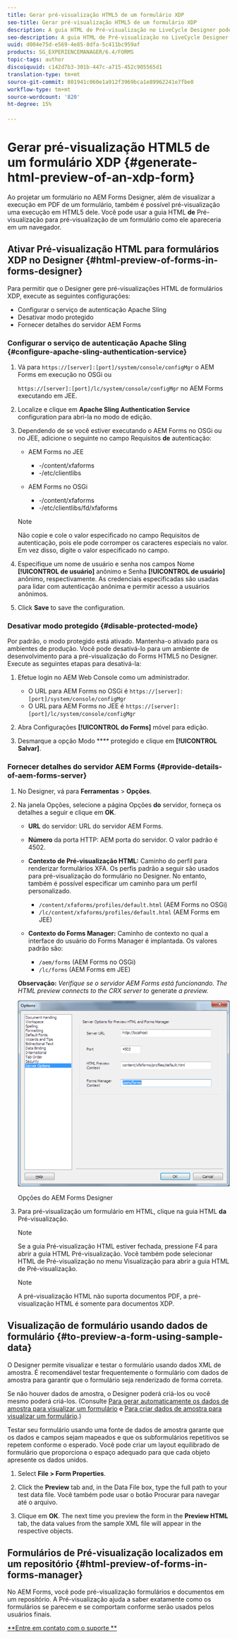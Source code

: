 ```yaml
---
title: Gerar pré-visualização HTML5 de um formulário XDP
seo-title: Gerar pré-visualização HTML5 de um formulário XDP
description: A guia HTML de Pré-visualização no LiveCycle Designer pode ser usada para pré-visualização de formulários conforme eles aparecem em um navegador.
seo-description: A guia HTML de Pré-visualização no LiveCycle Designer pode ser usada para pré-visualização de formulários conforme eles aparecem em um navegador.
uuid: d004e75d-e569-4e85-8dfa-5c411bc959af
products: SG_EXPERIENCEMANAGER/6.4/FORMS
topic-tags: author
discoiquuid: c142d7b3-301b-447c-a715-452c905565d1
translation-type: tm+mt
source-git-commit: 801941c060e1a912f3969bca1e89962241e7fbe0
workflow-type: tm+mt
source-wordcount: '820'
ht-degree: 15%

---
```



# Gerar pré-visualização HTML5 de um formulário XDP {#generate-html-preview-of-an-xdp-form}

Ao projetar um formulário no AEM Forms Designer, além de visualizar a execução em PDF de um formulário, também é possível pré-visualização uma execução em HTML5 dele. Você pode usar a guia HTML **de** Pré-visualização para pré-visualização de um formulário como ele apareceria em um navegador.

## Ativar Pré-visualização HTML para formulários XDP no Designer {#html-preview-of-forms-in-forms-designer}

Para permitir que o Designer gere pré-visualizações HTML de formulários XDP, execute as seguintes configurações:

* Configurar o serviço de autenticação Apache Sling
* Desativar modo protegido
* Fornecer detalhes do servidor AEM Forms

### Configurar o serviço de autenticação Apache Sling {#configure-apache-sling-authentication-service}

1. Vá para `https://[server]:[port]/system/console/configMgr` o AEM Forms em execução no OSGi ou

   `https://[server]:[port]/lc/system/console/configMgr` no AEM Forms executando em JEE.

1. Localize e clique em **Apache Sling Authentication Service** configuration para abri-la no modo de edição.

1. Dependendo de se você estiver executando o AEM Forms no OSGi ou no JEE, adicione o seguinte no campo Requisitos **de** autenticação:

   * AEM Forms no JEE

      * -/content/xfaforms
      * -/etc/clientlibs
   * AEM Forms no OSGi

      * -/content/xfaforms
      * -/etc/clientlibs/fd/xfaforms

   >[!NOTE]
   >
   >Não copie e cole o valor especificado no campo Requisitos de autenticação, pois ele pode corromper os caracteres especiais no valor. Em vez disso, digite o valor especificado no campo.

1. Especifique um nome de usuário e senha nos campos Nome **[!UICONTROL de usuário]** anônimo e Senha **[!UICONTROL de usuário]** anônimo, respectivamente. As credenciais especificadas são usadas para lidar com autenticação anônima e permitir acesso a usuários anônimos.
1. Click **Save** to save the configuration.

### Desativar modo protegido {#disable-protected-mode}

Por padrão, o modo [](/help/forms/using/get-xdp-pdf-documents-aem.md) protegido está ativado. Mantenha-o ativado para os ambientes de produção. Você pode desativá-lo para um ambiente de desenvolvimento para a pré-visualização do Forms HTML5 no Designer. Execute as seguintes etapas para desativá-la:

1. Efetue login no AEM Web Console como um administrador.

   * O URL para AEM Forms no OSGi é `https://[server]:[port]/system/console/configMgr`
   * O URL para AEM Forms no JEE é `https://[server]:[port]/lc/system/console/configMgr`

1. Abra Configurações **[!UICONTROL do Forms]** móvel para edição.
1. Desmarque a opção Modo **** protegido e clique em **[!UICONTROL Salvar]**.

### Fornecer detalhes do servidor AEM Forms {#provide-details-of-aem-forms-server}

1. No Designer, vá para **Ferramentas** > **Opções**.
1. Na janela Opções, selecione a página Opções **do** servidor, forneça os detalhes a seguir e clique em **OK**.

   * **URL** do servidor: URL do servidor AEM Forms.
   * **Número** da porta HTTP: AEM porta do servidor. O valor padrão é 4502.
   * **Contexto de Pré-visualização HTML:** Caminho do perfil para renderizar formulários XFA. Os perfis padrão a seguir são usados para pré-visualização do formulário no Designer. No entanto, também é possível especificar um caminho para um perfil personalizado.

      * `/content/xfaforms/profiles/default.html` (AEM Forms no OSGi)
      * `/lc/content/xfaforms/profiles/default.html` (AEM Forms em JEE)
   * **Contexto do Forms Manager:** Caminho de contexto no qual a interface do usuário do Forms Manager é implantada. Os valores padrão são:

      * `/aem/forms` (AEM Forms no OSGi)
      * `/lc/forms` (AEM Forms em JEE)

   **Observação:** *Verifique se o servidor AEM Forms está funcionando. The HTML preview connects to the CRX server to* generate *a preview.*

   ![Opções do AEM Forms Designer ](assets/server_options.png)

   Opções do AEM Forms Designer

1. Para pré-visualização um formulário em HTML, clique na guia HTML **da** Pré-visualização.

   >[!NOTE]
   >
   >Se a guia Pré-visualização HTML estiver fechada, pressione F4 para abrir a guia HTML Pré-visualização. Você também pode selecionar HTML de Pré-visualização no menu Visualização para abrir a guia HTML de Pré-visualização.

   >[!NOTE]
   >
   >A pré-visualização HTML não suporta documentos PDF, a pré-visualização HTML é somente para documentos XDP.

## Visualização de formulário usando dados de formulário {#to-preview-a-form-using-sample-data}

O Designer permite visualizar e testar o formulário usando dados XML de amostra. É recomendável testar frequentemente o formulário com dados de amostra para garantir que o formulário seja renderizado de forma correta.

Se não houver dados de amostra, o Designer poderá criá-los ou você mesmo poderá criá-los. (Consulte [Para gerar automaticamente os dados de amostra para visualizar um formulário](https://help.adobe.com/en_US/AEMForms/6.1/DesignerHelp/WS107c29ade9134a2c136ae6f212a1f379c94-8000.2.html#WS92d06802c76abadb-728f46ac129b395660c-7efe.2) e [Para criar dados de amostra para visualizar um formulário](https://help.adobe.com/en_US/AEMForms/6.1/DesignerHelp/WS107c29ade9134a2c136ae6f212a1f379c94-8000.2.html#WS92d06802c76abadb-728f46ac129b395660c-7eff.2).)

Testar seu formulário usando uma fonte de dados de amostra garante que os dados e campos sejam mapeados e que os subformulários repetitivos se repetem conforme o esperado. Você pode criar um layout equilibrado de formulário que proporciona o espaço adequado para que cada objeto apresente os dados unidos.

1. Select **File > Form Properties**.

1. Click the **Preview** tab and, in the Data File box, type the full path to your test data file. Você também pode usar o botão Procurar para navegar até o arquivo.

1. Clique em **OK**. The next time you preview the form in the **Preview HTML** tab, the data values from the sample XML file will appear in the respective objects.

## Formulários de Pré-visualização localizados em um repositório {#html-preview-of-forms-in-forms-manager}

No AEM Forms, você pode pré-visualização formulários e documentos em um repositório. A Pré-visualização ajuda a saber exatamente como os formulários se parecem e se comportam conforme serão usados pelos usuários finais.

[**Entre em contato com o suporte **](https://www.adobe.com/account/sign-in.supportportal.html)
